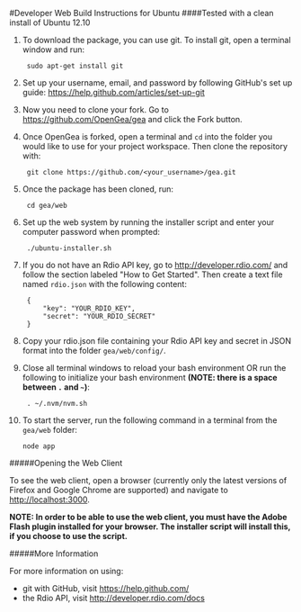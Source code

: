 #Developer Web Build Instructions for Ubuntu
####Tested with a clean install of Ubuntu 12.10

1. To download the package, you can use git. To install git, open a terminal window and run: 

		sudo apt-get install git

2. Set up your username, email, and password by following GitHub's set up guide: <https://help.github.com/articles/set-up-git>

3. Now you need to clone your fork. Go to <https://github.com/OpenGea/gea> and click the Fork button.

4. Once OpenGea is forked, open a terminal and `cd` into the folder you would like to use for your project workspace. Then clone the repository with:

		git clone https://github.com/<your_username>/gea.git 

5. Once the package has been cloned, run:
		
		cd gea/web

6. Set up the web system by running the installer script and enter your computer password when prompted:

		./ubuntu-installer.sh

7. If you do not have an Rdio API key, go to <http://developer.rdio.com/> and follow the section labeled "How to Get Started". Then create a text file named `rdio.json` with the following content:

		{
  			"key": "YOUR_RDIO_KEY",
  			"secret": "YOUR_RDIO_SECRET"
		}

8. Copy your rdio.json file containing your Rdio API key and secret in JSON format into the folder `gea/web/config/`.

9. Close all terminal windows to reload your bash environment OR run the following to initialize your bash environment **(NOTE: there is a space between `.` and `~`)**:

		. ~/.nvm/nvm.sh

10. To start the server, run the following command in a terminal from the `gea/web` folder:

		node app
 
#####Opening the Web Client

To see the web client, open a browser (currently only the latest versions of Firefox and Google Chrome are supported) and navigate to <http://localhost:3000>. 

**NOTE: In order to be able to use the web client, you must have the Adobe Flash plugin installed for your browser. The installer script will install this, if you choose to use the script.**

#####More Information

For more information on using:
* git with GitHub, visit <https://help.github.com/>
* the Rdio API, visit <http://developer.rdio.com/docs>
